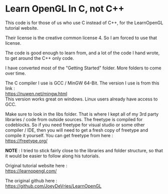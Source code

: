 # Learn OpenGL In C, not C++
This code is for those of us who use C instead of C++, for the LearnOpenGL tutorial website.  
  
Their license is the creative common license 4. So I am forced to use that license.  
  
The code is good enough to learn from, and a lot of the code I hand wrote, to get around the C++ only code.  

I have converted most of the "Getting Started" folder. More folders to come over time.  
  
The C compiler I use is GCC / MinGW 64-Bit. The version I use is from this link :  
https://nuwen.net/mingw.html  
This version works great on windows. Linux users already have access to GCC.  
  
Make sure to look in the libs folder. That is where I kept all of my 3rd party libraries / code from outside sources. The freetype is compiled for codeblocks. So if you need freetype for visual studio or some other compiler / IDE, then you will need to get a fresh copy of freetype and compile it yourself. You can get freetype from here :  
https://freetype.org/
  
**NOTE** : I tried to stick fairly close to the libraries and folder structure, so that it would be easier to follow along his tutorials.  

Original tutorial website here :  
https://learnopengl.com/  

The original github here :  
https://github.com/JoeyDeVries/LearnOpenGL  

